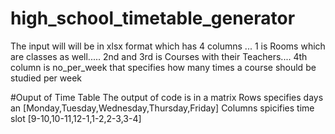 # high_school_timetable_generator
The input will will be in xlsx format which has 4 columns ...
1  is  Rooms which are classes as well..... 
2nd  and 3rd is Courses with their Teachers....
4th column is no_per_week that specifies how many times a course should be studied per week  

#Ouput of Time Table 
The output of code is in a matrix 
Rows specifies days an [Monday,Tuesday,Wednesday,Thursday,Friday]
Columns spicifies time slot [9-10,10-11,12-1,1-2,2-3,3-4]
